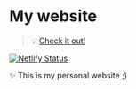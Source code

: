 # My website

> 💡 [Check it out!](https://felipemaia.com/)

[![Netlify Status](https://api.netlify.com/api/v1/badges/8459785a-b450-429a-9970-38ba5ace319a/deploy-status)](https://app.netlify.com/sites/elastic-pike-08da86/deploys)

✨ This is my personal website ;)
